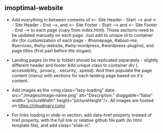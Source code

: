 ## imoptimal-website

- Add everything in between coments of <-- Site Header - Start --> and <-- Site Header - End -->, and <-- Site Footer - Start --> and <-- Site Footer - End --> to each page (copy from index.html). Those sections need to be updated manually on each page. Just add to unique id to container div (for customization of each page - #homepage, #about-me, #services, #why-website, #why-wordpress, #wordpress-plugins), and page titles (first part before the slogan).

- Landing pages (in the lp folder) should be replicated separately - slightly different header and footer  Add unique class to container div (. accessibility, .privacy, . security, .speed). And then populate the page content (menu) with sections for each landing page based on it's content.

- Add images as the \<img class="lazy-loading" data-src="./images/image-name.png" alt="Description." draggable="false" width="pictureWidth" height="pictureHeight"/>. All images are hosted on https://cloudinary.com/

- For links loading in slide-in section, add data-href property instead of href property, with the full link or relative github file path (to html template file), and add class="slide-in".

